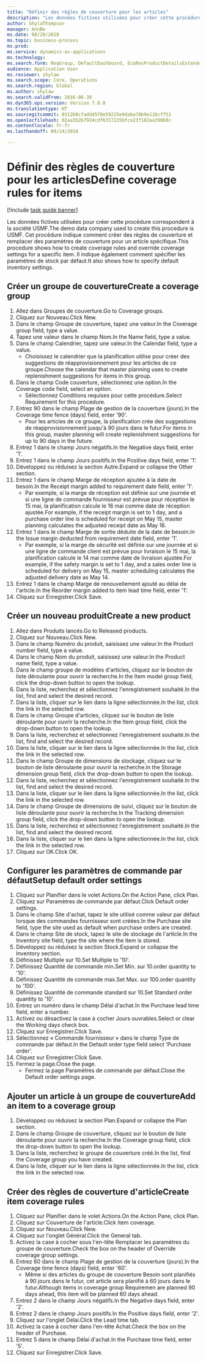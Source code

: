 ```yaml
--- 
title: "Définir des règles de couverture pour les articles"
description: "Les données fictives utilisées pour créer cette procédure correspondent à la société USMF."
author: ShylaThompson
manager: AnnBe
ms.date: 08/29/2018
ms.topic: business-process
ms.prod: 
ms.service: dynamics-ax-applications
ms.technology: 
ms.search.form: ReqGroup, DefaultDashboard, EcoResProductDetailsExtended, EcoResProductCreate, InventItemOrderSetup, ReqItemTable
audience: Application User
ms.reviewer: shylaw
ms.search.scope: Core, Operations
ms.search.region: Global
ms.author: shylaw
ms.search.validFrom: 2016-06-30
ms.dyn365.ops.version: Version 7.0.0
ms.translationtype: HT
ms.sourcegitcommit: 0312b8cfadd45f8e59225e9daba78b9e216cff51
ms.openlocfilehash: 02aa3b2b7924cdf6317225bfce23f182aa390b8c
ms.contentlocale: fr-fr
ms.lasthandoff: 09/14/2018

---
```

# <a name="define-coverage-rules-for-items"></a><span data-ttu-id="1ba8d-103">Définir des règles de couverture pour les articles</span><span class="sxs-lookup"><span data-stu-id="1ba8d-103">Define coverage rules for items</span></span>

[!include [task guide banner](../../includes/task-guide-banner.md)]

<span data-ttu-id="1ba8d-104">Les données fictives utilisées pour créer cette procédure correspondent à la société USMF.</span><span class="sxs-lookup"><span data-stu-id="1ba8d-104">The demo data company used to create this procedure is USMF.</span></span> <span data-ttu-id="1ba8d-105">Cet procédure indique comment créer des règles de couverture et remplacer des paramètres de couverture pour un article spécifique.</span><span class="sxs-lookup"><span data-stu-id="1ba8d-105">This procedure shows how to create coverage rules and override coverage settings for a specific item.</span></span> <span data-ttu-id="1ba8d-106">Il indique également comment spécifier les paramètres de stock par défaut.</span><span class="sxs-lookup"><span data-stu-id="1ba8d-106">It also shows how to specify default inventory settings.</span></span>


## <a name="create-a-coverage-group"></a><span data-ttu-id="1ba8d-107">Créer un groupe de couverture</span><span class="sxs-lookup"><span data-stu-id="1ba8d-107">Create a coverage group</span></span>
1. <span data-ttu-id="1ba8d-108">Allez dans Groupes de couverture.</span><span class="sxs-lookup"><span data-stu-id="1ba8d-108">Go to Coverage groups.</span></span>
2. <span data-ttu-id="1ba8d-109">Cliquez sur Nouveau.</span><span class="sxs-lookup"><span data-stu-id="1ba8d-109">Click New.</span></span>
3. <span data-ttu-id="1ba8d-110">Dans le champ Groupe de couverture, tapez une valeur.</span><span class="sxs-lookup"><span data-stu-id="1ba8d-110">In the Coverage group field, type a value.</span></span>
4. <span data-ttu-id="1ba8d-111">Tapez une valeur dans le champ Nom.</span><span class="sxs-lookup"><span data-stu-id="1ba8d-111">In the Name field, type a value.</span></span>
5. <span data-ttu-id="1ba8d-112">Dans le champ Calendrier, tapez une valeur.</span><span class="sxs-lookup"><span data-stu-id="1ba8d-112">In the Calendar field, type a value.</span></span>
    * <span data-ttu-id="1ba8d-113">Choisissez le calendrier que la planification utilise pour créer des suggestions de réapprovisionnement pour les articles de ce groupe.</span><span class="sxs-lookup"><span data-stu-id="1ba8d-113">Choose the calendar that master planning uses to create replenishment suggestions for items in this group.</span></span>  
6. <span data-ttu-id="1ba8d-114">Dans le champ Code couverture, sélectionnez une option.</span><span class="sxs-lookup"><span data-stu-id="1ba8d-114">In the Coverage code field, select an option.</span></span>
    * <span data-ttu-id="1ba8d-115">Sélectionnez Conditions requises pour cette procédure.</span><span class="sxs-lookup"><span data-stu-id="1ba8d-115">Select Requirement for this procedure.</span></span>  
7. <span data-ttu-id="1ba8d-116">Entrez 90 dans le champ Plage de gestion de la couverture (jours).</span><span class="sxs-lookup"><span data-stu-id="1ba8d-116">In the Coverage time fence (days) field, enter '90'.</span></span>
    * <span data-ttu-id="1ba8d-117">Pour les articles de ce groupe, la planification crée des suggestions de réapprovisionnement jusqu'à 90 jours dans le futur.</span><span class="sxs-lookup"><span data-stu-id="1ba8d-117">For items in this group, master planning will create replenishment suggestions for up to 90 days in the future.</span></span>  
8. <span data-ttu-id="1ba8d-118">Entrez 1 dans le champ Jours négatifs.</span><span class="sxs-lookup"><span data-stu-id="1ba8d-118">In the Negative days field, enter '1'.</span></span>
9. <span data-ttu-id="1ba8d-119">Entrez 1 dans le champ Jours positifs.</span><span class="sxs-lookup"><span data-stu-id="1ba8d-119">In the Positive days field, enter '1'.</span></span>
10. <span data-ttu-id="1ba8d-120">Développez ou réduisez la section Autre.</span><span class="sxs-lookup"><span data-stu-id="1ba8d-120">Expand or collapse the Other section.</span></span>
11. <span data-ttu-id="1ba8d-121">Entrez 1 dans le champ Marge de réception ajoutée à la date de besoin.</span><span class="sxs-lookup"><span data-stu-id="1ba8d-121">In the Receipt margin added to requirement date field, enter '1'.</span></span>
    * <span data-ttu-id="1ba8d-122">Par exemple, si la marge de réception est définie sur une journée et si une ligne de commande fournisseur est prévue pour réception le 15 mai, la planification calcule le 16 mai comme date de réception ajustée.</span><span class="sxs-lookup"><span data-stu-id="1ba8d-122">For example, if the receipt margin is set to 1 day, and a purchase order line is scheduled for receipt on May 15, master planning calculates the adjusted receipt date as May 16.</span></span>  
12. <span data-ttu-id="1ba8d-123">Entrez 1 dans le champ Marge de sortie déduite de la date de besoin.</span><span class="sxs-lookup"><span data-stu-id="1ba8d-123">In the Issue margin deducted from requirement date field, enter '1'.</span></span>
    * <span data-ttu-id="1ba8d-124">Par exemple, si la marge de sécurité est définie sur une journée et si une ligne de commande client est prévue pour livraison le 15 mai, la planification calcule le 14 mai comme date de livraison ajustée.</span><span class="sxs-lookup"><span data-stu-id="1ba8d-124">For example, if the safety margin is set to 1 day, and a sales order line is scheduled for delivery on May 15, master scheduling calculates the adjusted delivery date as May 14.</span></span>  
13. <span data-ttu-id="1ba8d-125">Entrez 1 dans le champ Marge de renouvellement ajouté au délai de l'article.</span><span class="sxs-lookup"><span data-stu-id="1ba8d-125">In the Reorder margin added to item lead time field, enter '1'.</span></span>
14. <span data-ttu-id="1ba8d-126">Cliquez sur Enregistrer.</span><span class="sxs-lookup"><span data-stu-id="1ba8d-126">Click Save.</span></span>

## <a name="create-a-new-product"></a><span data-ttu-id="1ba8d-127">Créer un nouveau produit</span><span class="sxs-lookup"><span data-stu-id="1ba8d-127">Create a new product</span></span>
1. <span data-ttu-id="1ba8d-128">Allez dans Produits lancés.</span><span class="sxs-lookup"><span data-stu-id="1ba8d-128">Go to Released products.</span></span>
2. <span data-ttu-id="1ba8d-129">Cliquez sur Nouveau.</span><span class="sxs-lookup"><span data-stu-id="1ba8d-129">Click New.</span></span>
3. <span data-ttu-id="1ba8d-130">Dans le champ Numéro du produit, saisissez une valeur.</span><span class="sxs-lookup"><span data-stu-id="1ba8d-130">In the Product number field, type a value.</span></span>
4. <span data-ttu-id="1ba8d-131">Dans le champ Nom du produit, saisissez une valeur.</span><span class="sxs-lookup"><span data-stu-id="1ba8d-131">In the Product name field, type a value.</span></span>
5. <span data-ttu-id="1ba8d-132">Dans le champ groupe de modèles d'articles, cliquez sur le bouton de liste déroulante pour ouvrir la recherche.</span><span class="sxs-lookup"><span data-stu-id="1ba8d-132">In the Item model group field, click the drop-down button to open the lookup.</span></span>
6. <span data-ttu-id="1ba8d-133">Dans la liste, recherchez et sélectionnez l'enregistrement souhaité.</span><span class="sxs-lookup"><span data-stu-id="1ba8d-133">In the list, find and select the desired record.</span></span>
7. <span data-ttu-id="1ba8d-134">Dans la liste, cliquer sur le lien dans la ligne sélectionnée.</span><span class="sxs-lookup"><span data-stu-id="1ba8d-134">In the list, click the link in the selected row.</span></span>
8. <span data-ttu-id="1ba8d-135">Dans le champ Groupe d'articles, cliquez sur le bouton de liste déroulante pour ouvrir la recherche.</span><span class="sxs-lookup"><span data-stu-id="1ba8d-135">In the Item group field, click the drop-down button to open the lookup.</span></span>
9. <span data-ttu-id="1ba8d-136">Dans la liste, recherchez et sélectionnez l'enregistrement souhaité.</span><span class="sxs-lookup"><span data-stu-id="1ba8d-136">In the list, find and select the desired record.</span></span>
10. <span data-ttu-id="1ba8d-137">Dans la liste, cliquer sur le lien dans la ligne sélectionnée.</span><span class="sxs-lookup"><span data-stu-id="1ba8d-137">In the list, click the link in the selected row.</span></span>
11. <span data-ttu-id="1ba8d-138">Dans le champ Groupe de dimensions de stockage, cliquez sur le bouton de liste déroulante pour ouvrir la recherche.</span><span class="sxs-lookup"><span data-stu-id="1ba8d-138">In the Storage dimension group field, click the drop-down button to open the lookup.</span></span>
12. <span data-ttu-id="1ba8d-139">Dans la liste, recherchez et sélectionnez l'enregistrement souhaité.</span><span class="sxs-lookup"><span data-stu-id="1ba8d-139">In the list, find and select the desired record.</span></span>
13. <span data-ttu-id="1ba8d-140">Dans la liste, cliquer sur le lien dans la ligne sélectionnée.</span><span class="sxs-lookup"><span data-stu-id="1ba8d-140">In the list, click the link in the selected row.</span></span>
14. <span data-ttu-id="1ba8d-141">Dans le champ Groupe de dimensions de suivi, cliquez sur le bouton de liste déroulante pour ouvrir la recherche.</span><span class="sxs-lookup"><span data-stu-id="1ba8d-141">In the Tracking dimension group field, click the drop-down button to open the lookup.</span></span>
15. <span data-ttu-id="1ba8d-142">Dans la liste, recherchez et sélectionnez l'enregistrement souhaité.</span><span class="sxs-lookup"><span data-stu-id="1ba8d-142">In the list, find and select the desired record.</span></span>
16. <span data-ttu-id="1ba8d-143">Dans la liste, cliquer sur le lien dans la ligne sélectionnée.</span><span class="sxs-lookup"><span data-stu-id="1ba8d-143">In the list, click the link in the selected row.</span></span>
17. <span data-ttu-id="1ba8d-144">Cliquez sur OK.</span><span class="sxs-lookup"><span data-stu-id="1ba8d-144">Click OK.</span></span>

## <a name="setup-default-order-settings"></a><span data-ttu-id="1ba8d-145">Configurer les paramètres de commande par défaut</span><span class="sxs-lookup"><span data-stu-id="1ba8d-145">Setup default order settings</span></span>
1. <span data-ttu-id="1ba8d-146">Cliquez sur Planifier dans le volet Actions.</span><span class="sxs-lookup"><span data-stu-id="1ba8d-146">On the Action Pane, click Plan.</span></span>
2. <span data-ttu-id="1ba8d-147">Cliquez sur Paramètres de commande par défaut.</span><span class="sxs-lookup"><span data-stu-id="1ba8d-147">Click Default order settings.</span></span>
3. <span data-ttu-id="1ba8d-148">Dans le champ Site d'achat, tapez le site utilisé comme valeur par défaut lorsque des commandes fournisseur sont créées.</span><span class="sxs-lookup"><span data-stu-id="1ba8d-148">In the Purchase site field, type the site used as default when purchase orders are created.</span></span>
4. <span data-ttu-id="1ba8d-149">Dans le champ Site de stock, tapez le site de stockage de l'article.</span><span class="sxs-lookup"><span data-stu-id="1ba8d-149">In the Inventory site field, type the site where the item is stored.</span></span>
5. <span data-ttu-id="1ba8d-150">Développez ou réduisez la section Stock.</span><span class="sxs-lookup"><span data-stu-id="1ba8d-150">Expand or collapse the Inventory section.</span></span>
6. <span data-ttu-id="1ba8d-151">Définissez Multiple sur 10.</span><span class="sxs-lookup"><span data-stu-id="1ba8d-151">Set Multiple to '10'.</span></span>
7. <span data-ttu-id="1ba8d-152">Définissez Quantité de commande min.</span><span class="sxs-lookup"><span data-stu-id="1ba8d-152">Set Min.</span></span> <span data-ttu-id="1ba8d-153">sur 10.</span><span class="sxs-lookup"><span data-stu-id="1ba8d-153">order quantity to '10'.</span></span>
8. <span data-ttu-id="1ba8d-154">Définissez Quantité de commande max.</span><span class="sxs-lookup"><span data-stu-id="1ba8d-154">Set Max.</span></span> <span data-ttu-id="1ba8d-155">sur 100.</span><span class="sxs-lookup"><span data-stu-id="1ba8d-155">order quantity to '100'.</span></span>
9. <span data-ttu-id="1ba8d-156">Définissez Quantité de commande standard sur 10.</span><span class="sxs-lookup"><span data-stu-id="1ba8d-156">Set Standard order quantity to '10'.</span></span>
10. <span data-ttu-id="1ba8d-157">Entrez un numéro dans le champ Délai d'achat.</span><span class="sxs-lookup"><span data-stu-id="1ba8d-157">In the Purchase lead time field, enter a number.</span></span>
11. <span data-ttu-id="1ba8d-158">Activez ou désactivez la case à cocher Jours ouvrables.</span><span class="sxs-lookup"><span data-stu-id="1ba8d-158">Select or clear the Working days check box.</span></span>
12. <span data-ttu-id="1ba8d-159">Cliquez sur Enregistrer.</span><span class="sxs-lookup"><span data-stu-id="1ba8d-159">Click Save.</span></span>
13. <span data-ttu-id="1ba8d-160">Sélectionnez « Commande fournisseur » dans le champ Type de commande par défaut.</span><span class="sxs-lookup"><span data-stu-id="1ba8d-160">In the Default order type field select 'Purchase order'.</span></span>
14. <span data-ttu-id="1ba8d-161">Cliquez sur Enregistrer.</span><span class="sxs-lookup"><span data-stu-id="1ba8d-161">Click Save.</span></span>
15. <span data-ttu-id="1ba8d-162">Fermez la page.</span><span class="sxs-lookup"><span data-stu-id="1ba8d-162">Close the page.</span></span>
    * <span data-ttu-id="1ba8d-163">Fermez la page Paramètres de commande par défaut.</span><span class="sxs-lookup"><span data-stu-id="1ba8d-163">Close the Default order settings page.</span></span>  

## <a name="add-an-item-to-a-coverage-group"></a><span data-ttu-id="1ba8d-164">Ajouter un article à un groupe de couverture</span><span class="sxs-lookup"><span data-stu-id="1ba8d-164">Add an item to a coverage group</span></span>
1. <span data-ttu-id="1ba8d-165">Développez ou réduisez la section Plan.</span><span class="sxs-lookup"><span data-stu-id="1ba8d-165">Expand or collapse the Plan section.</span></span>
2. <span data-ttu-id="1ba8d-166">Dans le champ Groupe de couverture, cliquez sur le bouton de liste déroulante pour ouvrir la recherche.</span><span class="sxs-lookup"><span data-stu-id="1ba8d-166">In the Coverage group field, click the drop-down button to open the lookup.</span></span>
3. <span data-ttu-id="1ba8d-167">Dans la liste, recherchez le groupe de couverture créé.</span><span class="sxs-lookup"><span data-stu-id="1ba8d-167">In the list, find the Coverage group you have created.</span></span>
4. <span data-ttu-id="1ba8d-168">Dans la liste, cliquer sur le lien dans la ligne sélectionnée.</span><span class="sxs-lookup"><span data-stu-id="1ba8d-168">In the list, click the link in the selected row.</span></span>

## <a name="create-item-coverage-rules"></a><span data-ttu-id="1ba8d-169">Créer des règles de couverture d'article</span><span class="sxs-lookup"><span data-stu-id="1ba8d-169">Create item coverage rules</span></span>
1. <span data-ttu-id="1ba8d-170">Cliquez sur Planifier dans le volet Actions.</span><span class="sxs-lookup"><span data-stu-id="1ba8d-170">On the Action Pane, click Plan.</span></span>
2. <span data-ttu-id="1ba8d-171">Cliquez sur Couverture de l'article.</span><span class="sxs-lookup"><span data-stu-id="1ba8d-171">Click Item coverage.</span></span>
3. <span data-ttu-id="1ba8d-172">Cliquez sur Nouveau.</span><span class="sxs-lookup"><span data-stu-id="1ba8d-172">Click New.</span></span>
4. <span data-ttu-id="1ba8d-173">Cliquez sur l'onglet Général.</span><span class="sxs-lookup"><span data-stu-id="1ba8d-173">Click the General tab.</span></span>
5. <span data-ttu-id="1ba8d-174">Activez la case à cocher sous l'en-tête Remplacer les paramètres du groupe de couverture.</span><span class="sxs-lookup"><span data-stu-id="1ba8d-174">Check the box on the header of Override coverage group settings.</span></span>
6. <span data-ttu-id="1ba8d-175">Entrez 60 dans le champ Plage de gestion de la couverture (jours).</span><span class="sxs-lookup"><span data-stu-id="1ba8d-175">In the Coverage time fence (days) field, enter '60'.</span></span>
    * <span data-ttu-id="1ba8d-176">Même si des articles du groupe de couverture Besoin sont planifiés à 90 jours dans le futur, cet article sera planifié à 60 jours dans le futur.</span><span class="sxs-lookup"><span data-stu-id="1ba8d-176">Although items in coverage group Requiremen are planned 90 days ahead, this item will be planned 60 days ahead.</span></span>  
7. <span data-ttu-id="1ba8d-177">Entrez 2 dans le champ Jours négatifs.</span><span class="sxs-lookup"><span data-stu-id="1ba8d-177">In the Negative days field, enter '2'.</span></span>
8. <span data-ttu-id="1ba8d-178">Entrez 2 dans le champ Jours positifs.</span><span class="sxs-lookup"><span data-stu-id="1ba8d-178">In the Positive days field, enter '2'.</span></span>
9. <span data-ttu-id="1ba8d-179">Cliquez sur l'onglet Délai.</span><span class="sxs-lookup"><span data-stu-id="1ba8d-179">Click the Lead time tab.</span></span>
10. <span data-ttu-id="1ba8d-180">Activez la case à cocher dans l'en-tête Achat.</span><span class="sxs-lookup"><span data-stu-id="1ba8d-180">Check the box on the header of Purchase.</span></span>
11. <span data-ttu-id="1ba8d-181">Entrez 5 dans le champ Délai d'achat.</span><span class="sxs-lookup"><span data-stu-id="1ba8d-181">In the Purchase time field, enter '5'.</span></span>
12. <span data-ttu-id="1ba8d-182">Cliquez sur Enregistrer.</span><span class="sxs-lookup"><span data-stu-id="1ba8d-182">Click Save.</span></span>


